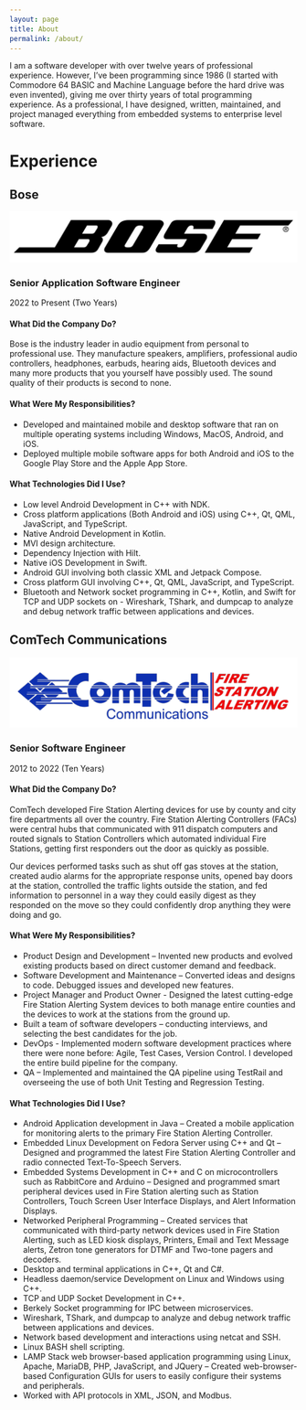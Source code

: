```yaml
---
layout: page
title: About
permalink: /about/
---
```


I am a software developer with over twelve years of professional experience. However, I’ve been programming since 1986 (I started with Commodore 64 BASIC and Machine Language before the hard drive was even invented), giving me over thirty years of total programming experience. As a professional, I have designed, written, maintained, and project managed everything from embedded systems to enterprise level software. 

# Experience
 
## Bose
![](https://raw.githubusercontent.com/erickveil/erickveil.github.com/master/bose.png)

### Senior Application Software Engineer
2022 to Present (Two Years)

#### What Did the Company Do?
Bose is the industry leader in audio equipment from personal to professional use. They manufacture speakers, amplifiers, professional audio controllers, headphones, earbuds, hearing aids, Bluetooth devices and many more products that you yourself have possibly used. The sound quality of their products is second to none.

#### What Were My Responsibilities?
- Developed and maintained mobile and desktop software that ran on multiple operating systems including Windows, MacOS, Android, and iOS.
- Deployed multiple mobile software apps for both Android and iOS to the Google Play Store and the Apple App Store.

#### What Technologies Did I Use?
- Low level Android Development in C++ with NDK.
- Cross platform applications (Both Android and iOS) using C++, Qt, QML, JavaScript, and TypeScript.
- Native Android Development in Kotlin.
- MVI design architecture.
- Dependency Injection with Hilt.
- Native iOS Development in Swift.
- Android GUI involving both classic XML and Jetpack Compose.
- Cross platform GUI involving C++, Qt, QML, JavaScript, and TypeScript.
- Bluetooth and Network socket programming in C++, Kotlin, and Swift for TCP and UDP sockets on - Wireshark, TShark, and dumpcap to analyze and debug network traffic between applications and devices.
 
## ComTech Communications
![](https://raw.githubusercontent.com/erickveil/erickveil.github.com/master/comtech.png)

### Senior Software Engineer
2012 to 2022 (Ten Years)

#### What Did the Company Do?
ComTech developed Fire Station Alerting devices for use by county and city fire departments all over the country. Fire Station Alerting Controllers (FACs) were central hubs that communicated with 911 dispatch computers and routed signals to Station Controllers which automated individual Fire Stations, getting first responders out the door as quickly as possible. 

Our devices performed tasks such as shut off gas stoves at the station, created audio alarms for the appropriate response units, opened bay doors at the station, controlled the traffic lights outside the station, and fed information to personnel in a way they could easily digest as they responded on the move so they could confidently drop anything they were doing and go.

#### What Were My Responsibilities?
- Product Design and Development – Invented new products and evolved existing products based on direct customer demand and feedback.
- Software Development and Maintenance – Converted ideas and designs to code. Debugged issues and developed new features.
- Project Manager and Product Owner - Designed the latest cutting-edge Fire Station Alerting System devices to both manage entire counties and the devices to work at the stations from the ground up.
- Built a team of software developers – conducting interviews, and selecting the best candidates for the job.
- DevOps - Implemented modern software development practices where there were none before: Agile, Test Cases, Version Control. I developed the entire build pipeline for the company.
- QA – Implemented and maintained the QA pipeline using TestRail and overseeing the use of both Unit Testing and Regression Testing.

#### What Technologies Did I Use?
- Android Application development in Java – Created a mobile application for monitoring alerts to the primary Fire Station Alerting Controller.
- Embedded Linux Development on Fedora Server using C++ and Qt – Designed and programmed the latest Fire Station Alerting Controller and radio connected Text-To-Speech Servers.
- Embedded Systems Development in C++ and C on microcontrollers such as RabbitCore and Arduino – Designed and programmed smart peripheral devices used in Fire Station alerting such as Station Controllers, Touch Screen User Interface Displays, and Alert Information Displays.
- Networked Peripheral Programming – Created services that communicated with third-party network devices used in Fire Station Alerting, such as LED kiosk displays, Printers, Email and Text Message alerts, Zetron tone generators for DTMF and Two-tone pagers and decoders.
- Desktop and terminal applications in C++, Qt and C#.
- Headless daemon/service Development on Linux and Windows using C++.
- TCP and UDP Socket Development in C++.
- Berkely Socket programming for IPC between microservices.
- Wireshark, TShark, and dumpcap to analyze and debug network traffic between applications and devices.
- Network based development and interactions using netcat and SSH.
- Linux BASH shell scripting.
- LAMP Stack web browser-based application programming using Linux, Apache, MariaDB, PHP, JavaScript, and JQuery – Created web-browser-based Configuration GUIs for users to easily configure their systems and peripherals.
- Worked with API protocols in XML, JSON, and Modbus.
